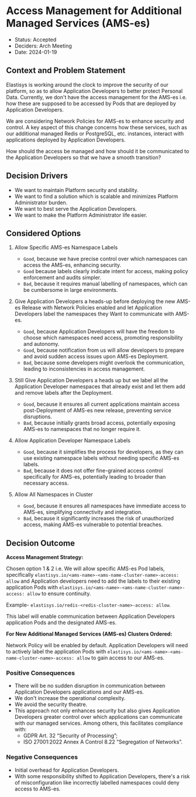 # Access Management for Additional Managed Services (AMS-es)

- Status: Accepted
- Deciders: Arch Meeting
- Date: 2024-01-19

## Context and Problem Statement

Elastisys is working around the clock to improve the security of our platform, so as to allow Application Developers to better protect Personal Data. Currently, we don't have the access management for the AMS-es i.e. how these are supposed to be accessed by Pods that are deployed by Application Developers.

We are considering Network Policies for AMS-es to enhance security and control. A key aspect of this change concerns how these services, such as our additional managed Redis or PostgreSQL, etc. instances, interact with applications deployed by Application Developers.

How should the access be managed and how should it be communicated to the Application Developers so that we have a smooth transition?

## Decision Drivers

- We want to maintain Platform security and stability.
- We want to find a solution which is scalable and minimizes Platform Administrator burden.
- We want to best serve the Application Developers.
- We want to make the Platform Administrator life easier.

## Considered Options

1. Allow Specific AMS-es Namespace Labels

    - `Good`, because we have precise control over which namespaces can access the AMS-es, enhancing security.
    - `Good` because labels clearly indicate intent for access, making policy enforcement and audits simpler.
    - `Bad`, because it requires manual labelling of namespaces, which can be cumbersome in large environments.

1. Give Application Developers a heads-up before deploying the new AMS-es Release with Network Policies enabled and let Application Developers label the namespaces they Want to communicate with AMS-es.

    - `Good`, because Application Developers will have the freedom to choose which namespaces need access, promoting responsibility and autonomy.
    - `Good`, because notification from us will allow developers to prepare and avoid sudden access issues upon AMS-es Deployment.
    - `Bad`, because some developers might overlook the communication, leading to inconsistencies in access management.

1. Still Give Application Developers a heads up but we label all the Application Developer namespaces that already exist and let them add and remove labels after the Deployment.

    - `Good`, because it ensures all current applications maintain access post-Deployment of AMS-es new release, preventing service disruptions.
    - `Bad`, because initially grants broad access, potentially exposing AMS-es to namespaces that no longer require it.

1. Allow Application Developer Namespace Labels

    - `Good`, because it simplifies the process for developers, as they can use existing namespace labels without needing specific AMS-es labels.
    - `Bad`, because it does not offer fine-grained access control specifically for AMS-es, potentially leading to broader than necessary access.

1. Allow All Namespaces in Cluster

    - `Good`, because it ensures all namespaces have immediate access to AMS-es, simplifying connectivity and integration.
    - `Bad`, because it significantly increases the risk of unauthorized access, making AMS-es vulnerable to potential breaches.

## Decision Outcome

**Access Management Strategy:**

Chosen option 1 & 2 i.e. We will allow specific AMS-es Pod labels, specifically `elastisys.io/<ams-name>-<ams-name-cluster-name>-access: allow` and Application developers need to add the labels to their existing application Pods with `elastisys.io/<ams-name>-<ams-name-cluster-name>-access: allow` to ensure continuity.

Example- `elastisys.io/redis-<redis-cluster-name>-access: allow`.

This label will enable communication between Application Developers application Pods and the designated AMS-es.

**For New Additional Managed Services (AMS-es) Clusters Ordered:**

Network Policy will be enabled by default. Application Developers will need to actively label the application Pods with `elastisys.io/<ams-name>-<ams-name-cluster-name>-access: allow` to gain access to our AMS-es.

### Positive Consequences

- There will be no sudden disruption in communication between Application Developers applications and our AMS-es.
- We don't increase the operational complexity.
- We avoid the security theatre.
- This approach not only enhances security but also gives Application Developers greater control over which applications can communicate with our managed services. Among others, this facilitates compliance with:
    - GDPR Art. 32 “Security of Processing”;
    - ISO 27001:2022 Annex A Control 8.22 “Segregation of Networks”.

### Negative Consequences

- Initial overhead for Application Developers.
- With some responsibility shifted to Application Developers, there's a risk of misconfiguration like incorrectly labelled namespaces could deny access to AMS-es.
